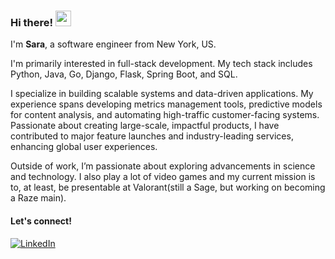 ### Hi there! <img src="https://emojis.slackmojis.com/emojis/images/1536351075/4594/blob-wave.gif" width="25"/>

I'm **Sara**, a software engineer from New York, US.

I'm primarily interested in full-stack development. My tech stack includes Python, Java, Go, Django, Flask, Spring Boot, and SQL.

I specialize in building scalable systems and data-driven applications. My experience spans developing metrics management tools, predictive models for content analysis, and automating high-traffic customer-facing systems. Passionate about creating large-scale, impactful products, I have contributed to major feature launches and industry-leading services, enhancing global user experiences. 

Outside of work, I’m passionate about exploring advancements in science and technology. I also play a lot of video games and my current mission is to, at least,  be presentable at Valorant(still a Sage, but working on becoming a Raze main).

#### Let's connect!
[<img alt="LinkedIn" src="https://img.shields.io/badge/LinkedIn-%230E76A8.svg?&style=for-the-badge&logo=LinkedIn&logoColor=white" />](https://www.linkedin.com/in/saramshirodkar/)
